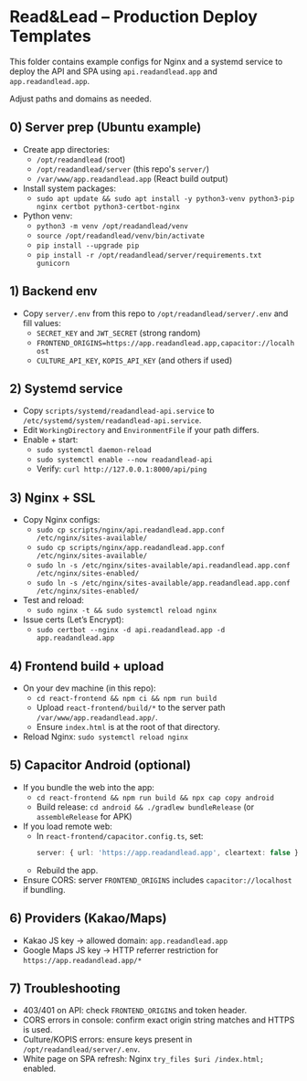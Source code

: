 # Read&Lead – Production Deploy Templates

This folder contains example configs for Nginx and a systemd service to deploy the API and SPA using `api.readandlead.app` and `app.readandlead.app`.

Adjust paths and domains as needed.

## 0) Server prep (Ubuntu example)

- Create app directories:
  - `/opt/readandlead` (root)
  - `/opt/readandlead/server` (this repo's `server/`)
  - `/var/www/app.readandlead.app` (React build output)
- Install system packages:
  - `sudo apt update && sudo apt install -y python3-venv python3-pip nginx certbot python3-certbot-nginx`
- Python venv:
  - `python3 -m venv /opt/readandlead/venv`
  - `source /opt/readandlead/venv/bin/activate`
  - `pip install --upgrade pip`
  - `pip install -r /opt/readandlead/server/requirements.txt gunicorn`

## 1) Backend env

- Copy `server/.env` from this repo to `/opt/readandlead/server/.env` and fill values:
  - `SECRET_KEY` and `JWT_SECRET` (strong random)
  - `FRONTEND_ORIGINS=https://app.readandlead.app,capacitor://localhost`
  - `CULTURE_API_KEY`, `KOPIS_API_KEY` (and others if used)

## 2) Systemd service

- Copy `scripts/systemd/readandlead-api.service` to `/etc/systemd/system/readandlead-api.service`.
- Edit `WorkingDirectory` and `EnvironmentFile` if your path differs.
- Enable + start:
  - `sudo systemctl daemon-reload`
  - `sudo systemctl enable --now readandlead-api`
  - Verify: `curl http://127.0.0.1:8000/api/ping`

## 3) Nginx + SSL

- Copy Nginx configs:
  - `sudo cp scripts/nginx/api.readandlead.app.conf /etc/nginx/sites-available/`
  - `sudo cp scripts/nginx/app.readandlead.app.conf /etc/nginx/sites-available/`
  - `sudo ln -s /etc/nginx/sites-available/api.readandlead.app.conf /etc/nginx/sites-enabled/`
  - `sudo ln -s /etc/nginx/sites-available/app.readandlead.app.conf /etc/nginx/sites-enabled/`
- Test and reload:
  - `sudo nginx -t && sudo systemctl reload nginx`
- Issue certs (Let’s Encrypt):
  - `sudo certbot --nginx -d api.readandlead.app -d app.readandlead.app`

## 4) Frontend build + upload

- On your dev machine (in this repo):
  - `cd react-frontend && npm ci && npm run build`
  - Upload `react-frontend/build/*` to the server path `/var/www/app.readandlead.app/`.
  - Ensure `index.html` is at the root of that directory.
- Reload Nginx: `sudo systemctl reload nginx`

## 5) Capacitor Android (optional)

- If you bundle the web into the app:
  - `cd react-frontend && npm run build && npx cap copy android`
  - Build release: `cd android && ./gradlew bundleRelease` (or `assembleRelease` for APK)
- If you load remote web:
  - In `react-frontend/capacitor.config.ts`, set:
    ```ts
    server: { url: 'https://app.readandlead.app', cleartext: false }
    ```
  - Rebuild the app.
- Ensure CORS: server `FRONTEND_ORIGINS` includes `capacitor://localhost` if bundling.

## 6) Providers (Kakao/Maps)

- Kakao JS key → allowed domain: `app.readandlead.app`
- Google Maps JS key → HTTP referrer restriction for `https://app.readandlead.app/*`

## 7) Troubleshooting

- 403/401 on API: check `FRONTEND_ORIGINS` and token header.
- CORS errors in console: confirm exact origin string matches and HTTPS is used.
- Culture/KOPIS errors: ensure keys present in `/opt/readandlead/server/.env`.
- White page on SPA refresh: Nginx `try_files $uri /index.html;` enabled.

